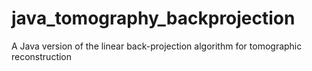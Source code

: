 # java_tomography_backprojection
A Java version of the linear back-projection algorithm for tomographic reconstruction

